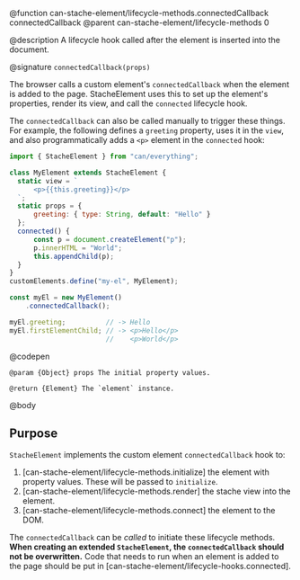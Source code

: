 @function can-stache-element/lifecycle-methods.connectedCallback connectedCallback
@parent can-stache-element/lifecycle-methods 0

@description A lifecycle hook called after the element is inserted into the document.

@signature `connectedCallback(props)`

  The browser calls a custom element's `connectedCallback` when the element is added to the page. StacheElement uses this to set up the element's properties, render its view, and call the `connected` lifecycle hook.

  The `connectedCallback` can also be called manually to trigger these things. For example, the following defines a `greeting` property, uses it in the `view`, and also programmatically adds a `<p>` element in the `connected` hook:

  ```js
  import { StacheElement } from "can/everything";

  class MyElement extends StacheElement {
	static view = `
		<p>{{this.greeting}}</p>
	`;
	static props = {
		greeting: { type: String, default: "Hello" }
	};
	connected() {
		const p = document.createElement("p");
		p.innerHTML = "World";
		this.appendChild(p);
	}
  }
  customElements.define("my-el", MyElement);

  const myEl = new MyElement()
	  .connectedCallback();

  myEl.greeting;          // -> Hello
  myEl.firstElementChild; // -> <p>Hello</p>
                          //    <p>World</p>
  ```
  @codepen

	@param {Object} props The initial property values.

	@return {Element} The `element` instance.

@body

## Purpose

`StacheElement` implements the custom element `connectedCallback` hook to:

1. [can-stache-element/lifecycle-methods.initialize] the element with property values. These will be passed to `initialize`.
2. [can-stache-element/lifecycle-methods.render] the stache view into the element.
3. [can-stache-element/lifecycle-methods.connect] the element to the DOM.

The `connectedCallback` can be _called_ to initiate these lifecycle methods. **When creating an extended `StacheElement`, the `connectedCallback` should not be overwritten.** Code that needs to run when an element is added to the page should be put in [can-stache-element/lifecycle-hooks.connected].
